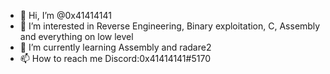 - 👋 Hi, I’m @0x41414141
- 👀 I’m interested in Reverse Engineering, Binary exploitation, C, Assembly and everything on low level
- 🌱 I’m currently learning Assembly and radare2
- 📫 How to reach me Discord:0x41414141#5170

<!---
0x41414141-code/0x41414141-code is a ✨ special ✨ repository because its `README.md` (this file) appears on your GitHub profile.
You can click the Preview link to take a look at your changes.
--->
